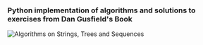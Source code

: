 ### Python implementation of algorithms and solutions to exercises from Dan Gusfield's Book 

![Algorithms on Strings, Trees and Sequences](https://assets.cambridge.org/97805215/85194/cover/9780521585194.jpg)

